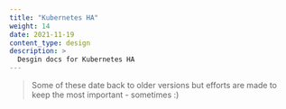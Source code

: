 ```yaml
---
title: "Kubernetes HA"
weight: 14
date: 2021-11-19
content_type: design
description: >
  Desgin docs for Kubernetes HA
---
```


>Some of these date back to older versions but efforts are made to keep the most important - sometimes :)

